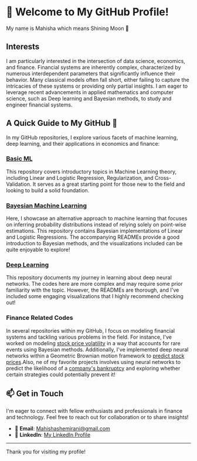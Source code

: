 # 👋 Welcome to My GitHub Profile!
My name is Mahisha which means Shining Moon 🌙

## Interests
I am particularly interested in the intersection of data science, economics, and finance. Financial systems are inherently complex, characterized by numerous interdependent parameters that significantly influence their behavior. Many classical models often fall short, either failing to capture the intricacies of these systems or providing only partial insights. I am eager to leverage recent advancements in applied mathematics and computer science, such as Deep learning and Bayesian methods, to study and engineer financial systems.

## A Quick Guide to My GitHub 🚀

In my GitHub repositories, I explore various facets of machine learning, deep learning, and their applications in economics and finance:

### [Basic ML](https://github.com/Mahishashemirani/Basic-ML)
This repository covers introductory topics in Machine Learning theory, including Linear and Logistic Regression, Regularization, and Cross-Validation. It serves as a great starting point for those new to the field and looking to build a solid foundation.

### [Bayesian Machine Learning](https://github.com/Mahishashemirani/Bayesian-Machine-Learning)
Here, I showcase an alternative approach to machine learning that focuses on inferring probability distributions instead of relying solely on point-wise estimations. This repository contains Bayesian implementations of Linear and Logistic Regressions. The accompanying READMEs provide a good introduction to Bayesian methods, and the visualizations included can be quite enjoyable to explore!

### [Deep Learning](https://github.com/Mahishashemirani/Deep-Learning)
This repository documents my journey in learning about deep neural networks. The codes here are more complex and may require some prior familiarity with the topic. However, the READMEs are thorough, and I've included some engaging visualizations that I highly recommend checking out!

### Finance Related Codes
In several repositories within my GitHub, I focus on modeling financial systems and tackling various problems in the field. For instance, I've worked on modeling [stock price volatility](https://github.com/Mahishashemirani/Volatility-Analysis-using-Alpha-Stable-Distribution) in a way that accounts for rare events using Bayesian methods. Additionally, I've implemented deep neural networks within a Geometric Brownian motion framework to [predict stock prices](https://github.com/Mahishashemirani/Stock-Market-Prediction-using-Deep-Geometric-Brownian-Motion).Also, ne of my favorite projects involves using neural networks to predict the likelihood of a [company's bankruptcy](https://github.com/Mahishashemirani/Strategy-Analysis-to-Avoid-Bankruptcy-using-Neural-ODEs) and exploring whether certain strategies could potentially prevent it!


## 📫 Get in Touch

I'm eager to connect with fellow enthusiasts and professionals in finance and technology. Feel free to reach out for collaboration or to share insights!

- 📧 **Email**: Mahishashemirani@gmail.com
- 💼 **LinkedIn**: [My LinkedIn Profile](https://www.linkedin.com/in/Mahisha-shemirani)

---

Thank you for visiting my profile!
